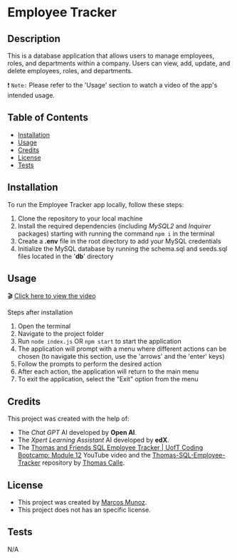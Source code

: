 # Employee Tracker

## Description

This is a database application that allows users to manage employees, roles, and departments within a company. Users can view, add, update, and delete employees, roles, and departments.

❗ `Note:` Please refer to the 'Usage' section to watch a video of the app's intended usage.

## Table of Contents

* [Installation](#installation)
* [Usage](#usage)
* [Credits](#credits)
* [License](#license)
* [Tests](#tests)

## Installation

To run the Employee Tracker app locally, follow these steps:

1. Clone the repository to your local machine
2. Install the required dependencies (including _MySQL2_ and _Inquirer_ packages) starting with running the command `npm i` in the terminal
3. Create a __.env__ file in the root directory to add your MySQL credentials
4. Initialize the MySQL database by running the schema.sql and seeds.sql files located in the '__db__' directory


## Usage

🎬 [Click here to view the video](https://drive.google.com/file/d/1LIh-cWlI1eCKA1xNyxD1y_-Z7Yievt9R/view?usp=sharing)

Steps after installation

1. Open the terminal
2. Navigate to the project folder
3. Run `node index.js` OR `npm start` to start the application
4. The application will prompt with a menu where different actions can be chosen (to navigate this section, use the 'arrows' and the 'enter' keys)
5. Follow the prompts to perform the desired action
6. After each action, the application will return to the main menu
7. To exit the application, select the "Exit" option from the menu

## Credits

This project was created with the help of:
* The _Chat GPT_ AI developed by __Open AI__.
* The _Xpert Learning Assistant_ AI developed by __edX__.
* The [Thomas and Friends SQL Employee Tracker | UofT Coding Bootcamp: Module 12](https://www.youtube.com/watch?v=m9CQxR0AfiQ) YouTube video and the [Thomas-SQL-Employee-Tracker](https://github.com/ThomasCalle/Thomas-SQL-Employee-Tracker) repository by [Thomas Calle](https://github.com/ThomasCalle).

## License

* This project was created by [Marcos Munoz](https://github.com/marcusmr15).
* This project does not has an specific license.

## Tests

N/A
